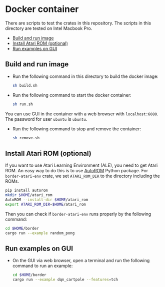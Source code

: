 # Docker container

There are scripts to test the crates in this repository.
The scripts in this directory are tested on Intel Macbook Pro.

* [Build and run image](#build-and-run-image)
* [Install Atari ROM (optional)](#install-atari-rom (optional))
* [Run examples on GUI](#run-examples-on-gui)

## Build and run image

* Run the following command in this directory to build the docker image:

  ```bash
  sh build.sh
  ```

* Run the following command to start the docker container:

  ```bash
  sh run.sh
  ```

You can use GUI in the container with a web browser with `localhost:6080`.
The password for user `ubuntu` is `ubuntu`.

* Run the following command to stop and remove the container:

  ```bash
  sh remove.sh
  ```

## Install Atari ROM (optional)

If you want to use Atari Learning Environment (ALE), you need to get Atari ROM.
An easy way to do this is to use [AutoROM](https://pypi.org/project/AutoROM/) Python package.
For `border-atari-env` crate, we set `ATARI_ROM_DIR` to the directory including the ROMs.

```bash
pip install autorom
mkdir $HOME/atari_rom
AutoROM --install-dir $HOME/atari_rom
export ATARI_ROM_DIR=$HOME/atari_rom
```

Then you can check if `border-atari-env` runs properly by the following command:

```bash
cd $HOME/border
cargo run --example random_pong
```

## Run examples on GUI

* On the GUI via web browser, open a terminal and run the following command to run an example:

  ```bash
  cd $HOME/border
  cargo run --example dqn_cartpole --features=tch
  ```

<!-- Use robosuite in future
python -m robosuite.demos.demo_random_action -->
